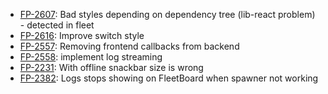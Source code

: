 - [FP-2607](https://movai.atlassian.net/browse/FP-2607): Bad styles depending on dependency tree (lib-react problem) - detected in fleet
- [FP-2616](https://movai.atlassian.net/browse/FP-2607): Improve switch style
- [FP-2557](https://movai.atlassian.net/browse/FP-2557): Removing frontend callbacks from backend
- [FP-2558](https://movai.atlassian.net/browse/FP-2558): implement log streaming
- [FP-2231](https://movai.atlassian.net/browse/FP-2231): With offline snackbar size is wrong
- [FP-2382](https://movai.atlassian.net/browse/FP-2382): Logs stops showing on FleetBoard when spawner not working
